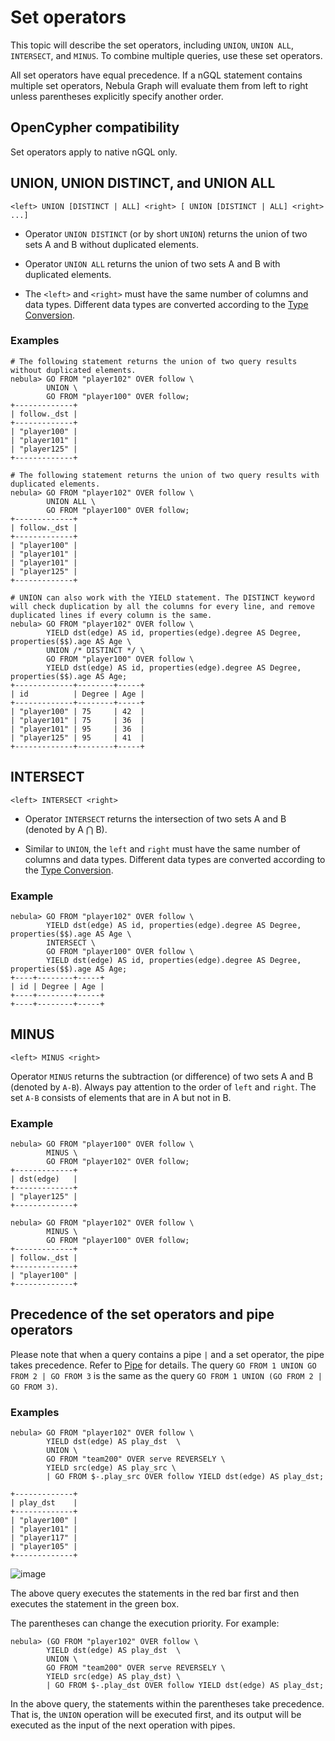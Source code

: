 # Set operators

This topic will describe the set operators, including `UNION`, `UNION ALL`, `INTERSECT`, and `MINUS`. To combine multiple queries, use these set operators.

All set operators have equal precedence. If a nGQL statement contains multiple set operators, Nebula Graph will evaluate them from left to right unless parentheses explicitly specify another order.

## OpenCypher compatibility

Set operators apply to native nGQL only.

## UNION, UNION DISTINCT, and UNION ALL

```ngql
<left> UNION [DISTINCT | ALL] <right> [ UNION [DISTINCT | ALL] <right> ...]
```

- Operator `UNION DISTINCT` (or by short `UNION`) returns the union of two sets A and B without duplicated elements.

- Operator `UNION ALL` returns the union of two sets A and B with duplicated elements.

- The `<left>` and `<right>` must have the same number of columns and data types. Different data types are converted according to the [Type Conversion](../3.data-types/9.type-conversion.md).

### Examples

```ngql
# The following statement returns the union of two query results without duplicated elements.
nebula> GO FROM "player102" OVER follow \
        UNION \
        GO FROM "player100" OVER follow;
+-------------+
| follow._dst |
+-------------+
| "player100" |
| "player101" |
| "player125" |
+-------------+

# The following statement returns the union of two query results with duplicated elements.
nebula> GO FROM "player102" OVER follow \
        UNION ALL \
        GO FROM "player100" OVER follow;
+-------------+
| follow._dst |
+-------------+
| "player100" |
| "player101" |
| "player101" |
| "player125" |
+-------------+

# UNION can also work with the YIELD statement. The DISTINCT keyword will check duplication by all the columns for every line, and remove duplicated lines if every column is the same.
nebula> GO FROM "player102" OVER follow \
        YIELD dst(edge) AS id, properties(edge).degree AS Degree, properties($$).age AS Age \
        UNION /* DISTINCT */ \
        GO FROM "player100" OVER follow \
        YIELD dst(edge) AS id, properties(edge).degree AS Degree, properties($$).age AS Age;
+-------------+--------+-----+
| id          | Degree | Age |
+-------------+--------+-----+
| "player100" | 75     | 42  |
| "player101" | 75     | 36  |
| "player101" | 95     | 36  |
| "player125" | 95     | 41  |
+-------------+--------+-----+
```

## INTERSECT

```ngql
<left> INTERSECT <right>
```

- Operator `INTERSECT` returns the intersection of two sets A and B (denoted by A ⋂ B).

- Similar to `UNION`, the `left` and `right` must have the same number of columns and data types. Different data types are converted according to the [Type Conversion](../3.data-types/9.type-conversion.md).

### Example

```ngql
nebula> GO FROM "player102" OVER follow \
        YIELD dst(edge) AS id, properties(edge).degree AS Degree, properties($$).age AS Age \
        INTERSECT \
        GO FROM "player100" OVER follow \
        YIELD dst(edge) AS id, properties(edge).degree AS Degree, properties($$).age AS Age;
+----+--------+-----+
| id | Degree | Age |
+----+--------+-----+
+----+--------+-----+
```

## MINUS

```ngql
<left> MINUS <right>
```

Operator `MINUS` returns the subtraction (or difference) of two sets A and B (denoted by `A-B`). Always pay attention to the order of `left` and `right`. The set `A-B` consists of elements that are in A but not in B.

### Example

```ngql
nebula> GO FROM "player100" OVER follow \
        MINUS \
        GO FROM "player102" OVER follow;
+-------------+
| dst(edge)   |
+-------------+
| "player125" |
+-------------+

nebula> GO FROM "player102" OVER follow \
        MINUS \
        GO FROM "player100" OVER follow;
+-------------+
| follow._dst |
+-------------+
| "player100" |
+-------------+
```

## Precedence of the set operators and pipe operators

Please note that when a query contains a pipe `|` and a set operator, the pipe takes precedence. Refer to [Pipe](../5.operators/4.pipe.md) for details. The query `GO FROM 1 UNION GO FROM 2 | GO FROM 3` is the same as the query `GO FROM 1 UNION (GO FROM 2 | GO FROM 3)`.

### Examples

```ngql
nebula> GO FROM "player102" OVER follow \
        YIELD dst(edge) AS play_dst  \
        UNION \
        GO FROM "team200" OVER serve REVERSELY \
        YIELD src(edge) AS play_src \
        | GO FROM $-.play_src OVER follow YIELD dst(edge) AS play_dst;

+-------------+
| play_dst    |
+-------------+
| "player100" |
| "player101" |
| "player117" |
| "player105" |
+-------------+
```

![image](https://user-images.githubusercontent.com/42762957/97955863-3a213000-1de2-11eb-8de3-2c78da30747c.png)

The above query executes the statements in the red bar first and then executes the statement in the green box.

The parentheses can change the execution priority. For example:

```ngql
nebula> (GO FROM "player102" OVER follow \
        YIELD dst(edge) AS play_dst  \
        UNION \
        GO FROM "team200" OVER serve REVERSELY \
        YIELD src(edge) AS play_dst) \
        | GO FROM $-.play_dst OVER follow YIELD dst(edge) AS play_dst;
```

In the above query, the statements within the parentheses take precedence. That is, the `UNION` operation will be executed first, and its output will be executed as the input of the next operation with pipes.
